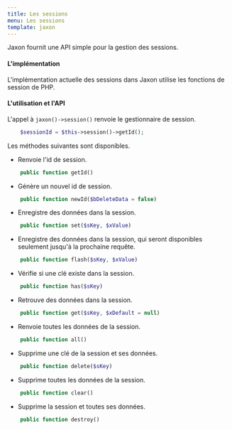 ```yaml
---
title: Les sessions
menu: Les sessions
template: jaxon
---
```


Jaxon fournit une API simple pour la gestion des sessions.

#### L'implémentation

L'implémentation actuelle des sessions dans Jaxon utilise les fonctions de session de PHP.

#### L'utilisation et l'API

L'appel à `jaxon()->session()` renvoie le gestionnaire de session.

```php
    $sessionId = $this->session()->getId();
```

Les méthodes suivantes sont disponibles.

- Renvoie l'id de session.

```php
    public function getId()
```

- Génère un nouvel id de session.

```php
    public function newId($bDeleteData = false)
```

- Enregistre des données dans la session.

```php
    public function set($sKey, $xValue)
```

- Enregistre des données dans la session, qui seront disponibles seulement jusqu'à la prochaine requête.

```php
    public function flash($sKey, $xValue)
```

- Vérifie si une clé existe dans la session.

```php
    public function has($sKey)
```

- Retrouve des données dans la session.

```php
    public function get($sKey, $xDefault = null)
```

- Renvoie toutes les données de la session.

```php
    public function all()
```

- Supprime une clé de la session et ses données.

```php
    public function delete($sKey)
```

- Supprime toutes les données de la session.

```php
    public function clear()
```

- Supprime la session et toutes ses données.

```php
    public function destroy()
```
